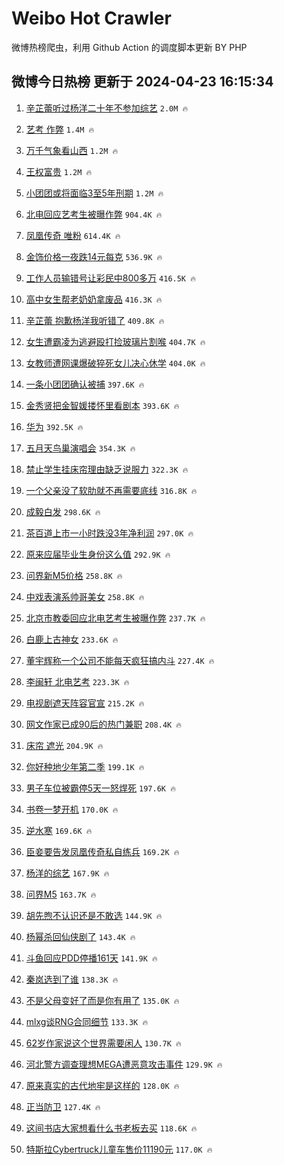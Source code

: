 # Weibo Hot Crawler 



微博热榜爬虫，利用 Github Action 的调度脚本更新 BY PHP 


## 微博今日热榜 更新于 2024-04-23 16:15:34 
1. [辛芷蕾听过杨洋二十年不参加综艺](https://s.weibo.com/weibo?q=%23%E8%BE%9B%E8%8A%B7%E8%95%BE%E5%90%AC%E8%BF%87%E6%9D%A8%E6%B4%8B%E4%BA%8C%E5%8D%81%E5%B9%B4%E4%B8%8D%E5%8F%82%E5%8A%A0%E7%BB%BC%E8%89%BA%23&t=31&band_rank=1&Refer=top) `2.0M 🔥` 

1. [艺考 作弊](https://s.weibo.com/weibo?q=%E8%89%BA%E8%80%83%20%E4%BD%9C%E5%BC%8A&t=31&band_rank=2&Refer=top) `1.4M 🔥` 

1. [万千气象看山西](https://s.weibo.com/weibo?q=%E4%B8%87%E5%8D%83%E6%B0%94%E8%B1%A1%E7%9C%8B%E5%B1%B1%E8%A5%BF&t=31&band_rank=3&Refer=top) `1.2M 🔥` 

1. [王权富贵](https://s.weibo.com/weibo?q=%E7%8E%8B%E6%9D%83%E5%AF%8C%E8%B4%B5&t=31&band_rank=4&Refer=top) `1.2M 🔥` 

1. [小团团或将面临3至5年刑期](https://s.weibo.com/weibo?q=%23%E5%B0%8F%E5%9B%A2%E5%9B%A2%E6%88%96%E5%B0%86%E9%9D%A2%E4%B8%B43%E8%87%B35%E5%B9%B4%E5%88%91%E6%9C%9F%23&t=31&band_rank=5&Refer=top) `1.2M 🔥` 

1. [北电回应艺考生被曝作弊](https://s.weibo.com/weibo?q=%23%E5%8C%97%E7%94%B5%E5%9B%9E%E5%BA%94%E8%89%BA%E8%80%83%E7%94%9F%E8%A2%AB%E6%9B%9D%E4%BD%9C%E5%BC%8A%23&t=31&band_rank=6&Refer=top) `904.4K 🔥` 

1. [凤凰传奇 唯粉](https://s.weibo.com/weibo?q=%E5%87%A4%E5%87%B0%E4%BC%A0%E5%A5%87%20%E5%94%AF%E7%B2%89&t=31&band_rank=7&Refer=top) `614.4K 🔥` 

1. [金饰价格一夜跌14元每克](https://s.weibo.com/weibo?q=%23%E9%87%91%E9%A5%B0%E4%BB%B7%E6%A0%BC%E4%B8%80%E5%A4%9C%E8%B7%8C14%E5%85%83%E6%AF%8F%E5%85%8B%23&t=31&band_rank=8&Refer=top) `536.9K 🔥` 

1. [工作人员输错号让彩民中800多万](https://s.weibo.com/weibo?q=%23%E5%B7%A5%E4%BD%9C%E4%BA%BA%E5%91%98%E8%BE%93%E9%94%99%E5%8F%B7%E8%AE%A9%E5%BD%A9%E6%B0%91%E4%B8%AD800%E5%A4%9A%E4%B8%87%23&t=31&band_rank=9&Refer=top) `416.5K 🔥` 

1. [高中女生帮老奶奶拿废品](https://s.weibo.com/weibo?q=%23%E9%AB%98%E4%B8%AD%E5%A5%B3%E7%94%9F%E5%B8%AE%E8%80%81%E5%A5%B6%E5%A5%B6%E6%8B%BF%E5%BA%9F%E5%93%81%23&t=31&band_rank=10&Refer=top) `416.3K 🔥` 

1. [辛芷蕾 抱歉杨洋我听错了](https://s.weibo.com/weibo?q=%E8%BE%9B%E8%8A%B7%E8%95%BE%20%E6%8A%B1%E6%AD%89%E6%9D%A8%E6%B4%8B%E6%88%91%E5%90%AC%E9%94%99%E4%BA%86&t=31&band_rank=11&Refer=top) `409.8K 🔥` 

1. [女生遭霸凌为逃避殴打捡玻璃片割喉](https://s.weibo.com/weibo?q=%23%E5%A5%B3%E7%94%9F%E9%81%AD%E9%9C%B8%E5%87%8C%E4%B8%BA%E9%80%83%E9%81%BF%E6%AE%B4%E6%89%93%E6%8D%A1%E7%8E%BB%E7%92%83%E7%89%87%E5%89%B2%E5%96%89%23&t=31&band_rank=12&Refer=top) `404.7K 🔥` 

1. [女教师遭网课爆破猝死女儿决心休学](https://s.weibo.com/weibo?q=%23%E5%A5%B3%E6%95%99%E5%B8%88%E9%81%AD%E7%BD%91%E8%AF%BE%E7%88%86%E7%A0%B4%E7%8C%9D%E6%AD%BB%E5%A5%B3%E5%84%BF%E5%86%B3%E5%BF%83%E4%BC%91%E5%AD%A6%23&t=31&band_rank=13&Refer=top) `404.0K 🔥` 

1. [一条小团团确认被捕](https://s.weibo.com/weibo?q=%23%E4%B8%80%E6%9D%A1%E5%B0%8F%E5%9B%A2%E5%9B%A2%E7%A1%AE%E8%AE%A4%E8%A2%AB%E6%8D%95%23&t=31&band_rank=14&Refer=top) `397.6K 🔥` 

1. [金秀贤把金智媛搂怀里看剧本](https://s.weibo.com/weibo?q=%23%E9%87%91%E7%A7%80%E8%B4%A4%E6%8A%8A%E9%87%91%E6%99%BA%E5%AA%9B%E6%90%82%E6%80%80%E9%87%8C%E7%9C%8B%E5%89%A7%E6%9C%AC%23&t=31&band_rank=15&Refer=top) `393.6K 🔥` 

1. [华为](https://s.weibo.com/weibo?q=%E5%8D%8E%E4%B8%BA&t=31&band_rank=16&Refer=top) `392.5K 🔥` 

1. [五月天鸟巢演唱会](https://s.weibo.com/weibo?q=%E4%BA%94%E6%9C%88%E5%A4%A9%E9%B8%9F%E5%B7%A2%E6%BC%94%E5%94%B1%E4%BC%9A&t=31&band_rank=17&Refer=top) `354.3K 🔥` 

1. [禁止学生挂床帘理由缺乏说服力](https://s.weibo.com/weibo?q=%23%E7%A6%81%E6%AD%A2%E5%AD%A6%E7%94%9F%E6%8C%82%E5%BA%8A%E5%B8%98%E7%90%86%E7%94%B1%E7%BC%BA%E4%B9%8F%E8%AF%B4%E6%9C%8D%E5%8A%9B%23&t=31&band_rank=18&Refer=top) `322.3K 🔥` 

1. [一个父亲没了软肋就不再需要底线](https://s.weibo.com/weibo?q=%E4%B8%80%E4%B8%AA%E7%88%B6%E4%BA%B2%E6%B2%A1%E4%BA%86%E8%BD%AF%E8%82%8B%E5%B0%B1%E4%B8%8D%E5%86%8D%E9%9C%80%E8%A6%81%E5%BA%95%E7%BA%BF&t=31&band_rank=19&Refer=top) `316.8K 🔥` 

1. [成毅白发](https://s.weibo.com/weibo?q=%E6%88%90%E6%AF%85%E7%99%BD%E5%8F%91&t=31&band_rank=20&Refer=top) `298.6K 🔥` 

1. [茶百道上市一小时跌没3年净利润](https://s.weibo.com/weibo?q=%23%E8%8C%B6%E7%99%BE%E9%81%93%E4%B8%8A%E5%B8%82%E4%B8%80%E5%B0%8F%E6%97%B6%E8%B7%8C%E6%B2%A13%E5%B9%B4%E5%87%80%E5%88%A9%E6%B6%A6%23&t=31&band_rank=21&Refer=top) `297.0K 🔥` 

1. [原来应届毕业生身份这么值](https://s.weibo.com/weibo?q=%23%E5%8E%9F%E6%9D%A5%E5%BA%94%E5%B1%8A%E6%AF%95%E4%B8%9A%E7%94%9F%E8%BA%AB%E4%BB%BD%E8%BF%99%E4%B9%88%E5%80%BC%23&t=31&band_rank=22&Refer=top) `292.9K 🔥` 

1. [问界新M5价格](https://s.weibo.com/weibo?q=%23%E9%97%AE%E7%95%8C%E6%96%B0M5%E4%BB%B7%E6%A0%BC%23&t=31&band_rank=23&Refer=top) `258.8K 🔥` 

1. [中戏表演系帅哥美女](https://s.weibo.com/weibo?q=%23%E4%B8%AD%E6%88%8F%E8%A1%A8%E6%BC%94%E7%B3%BB%E5%B8%85%E5%93%A5%E7%BE%8E%E5%A5%B3%23&t=31&band_rank=24&Refer=top) `258.8K 🔥` 

1. [北京市教委回应北电艺考生被曝作弊](https://s.weibo.com/weibo?q=%23%E5%8C%97%E4%BA%AC%E5%B8%82%E6%95%99%E5%A7%94%E5%9B%9E%E5%BA%94%E5%8C%97%E7%94%B5%E8%89%BA%E8%80%83%E7%94%9F%E8%A2%AB%E6%9B%9D%E4%BD%9C%E5%BC%8A%23&t=31&band_rank=25&Refer=top) `237.7K 🔥` 

1. [白鹿上古神女](https://s.weibo.com/weibo?q=%23%E7%99%BD%E9%B9%BF%E4%B8%8A%E5%8F%A4%E7%A5%9E%E5%A5%B3%23&t=31&band_rank=26&Refer=top) `233.6K 🔥` 

1. [董宇辉称一个公司不能每天疯狂搞内斗](https://s.weibo.com/weibo?q=%23%E8%91%A3%E5%AE%87%E8%BE%89%E7%A7%B0%E4%B8%80%E4%B8%AA%E5%85%AC%E5%8F%B8%E4%B8%8D%E8%83%BD%E6%AF%8F%E5%A4%A9%E7%96%AF%E7%8B%82%E6%90%9E%E5%86%85%E6%96%97%23&t=31&band_rank=27&Refer=top) `227.4K 🔥` 

1. [李闽轩 北电艺考](https://s.weibo.com/weibo?q=%E6%9D%8E%E9%97%BD%E8%BD%A9%20%E5%8C%97%E7%94%B5%E8%89%BA%E8%80%83&t=31&band_rank=28&Refer=top) `223.3K 🔥` 

1. [电视剧遮天阵容官宣](https://s.weibo.com/weibo?q=%23%E7%94%B5%E8%A7%86%E5%89%A7%E9%81%AE%E5%A4%A9%E9%98%B5%E5%AE%B9%E5%AE%98%E5%AE%A3%23&t=31&band_rank=29&Refer=top) `215.2K 🔥` 

1. [网文作家已成90后的热门兼职](https://s.weibo.com/weibo?q=%23%E7%BD%91%E6%96%87%E4%BD%9C%E5%AE%B6%E5%B7%B2%E6%88%9090%E5%90%8E%E7%9A%84%E7%83%AD%E9%97%A8%E5%85%BC%E8%81%8C%23&t=31&band_rank=30&Refer=top) `208.4K 🔥` 

1. [床帘 遮光](https://s.weibo.com/weibo?q=%E5%BA%8A%E5%B8%98%20%E9%81%AE%E5%85%89&t=31&band_rank=31&Refer=top) `204.9K 🔥` 

1. [你好种地少年第二季](https://s.weibo.com/weibo?q=%23%E4%BD%A0%E5%A5%BD%E7%A7%8D%E5%9C%B0%E5%B0%91%E5%B9%B4%E7%AC%AC%E4%BA%8C%E5%AD%A3%23&t=31&band_rank=32&Refer=top) `199.1K 🔥` 

1. [男子车位被霸停5天一怒焊死](https://s.weibo.com/weibo?q=%23%E7%94%B7%E5%AD%90%E8%BD%A6%E4%BD%8D%E8%A2%AB%E9%9C%B8%E5%81%9C5%E5%A4%A9%E4%B8%80%E6%80%92%E7%84%8A%E6%AD%BB%23&t=31&band_rank=33&Refer=top) `197.6K 🔥` 

1. [书卷一梦开机](https://s.weibo.com/weibo?q=%E4%B9%A6%E5%8D%B7%E4%B8%80%E6%A2%A6%E5%BC%80%E6%9C%BA&t=31&band_rank=34&Refer=top) `170.0K 🔥` 

1. [逆水寒](https://s.weibo.com/weibo?q=%E9%80%86%E6%B0%B4%E5%AF%92&t=31&band_rank=35&Refer=top) `169.6K 🔥` 

1. [臣妾要告发凤凰传奇私自练兵](https://s.weibo.com/weibo?q=%23%E8%87%A3%E5%A6%BE%E8%A6%81%E5%91%8A%E5%8F%91%E5%87%A4%E5%87%B0%E4%BC%A0%E5%A5%87%E7%A7%81%E8%87%AA%E7%BB%83%E5%85%B5%23&t=31&band_rank=36&Refer=top) `169.2K 🔥` 

1. [杨洋的综艺](https://s.weibo.com/weibo?q=%E6%9D%A8%E6%B4%8B%E7%9A%84%E7%BB%BC%E8%89%BA&t=31&band_rank=37&Refer=top) `167.9K 🔥` 

1. [问界M5](https://s.weibo.com/weibo?q=%E9%97%AE%E7%95%8CM5&t=31&band_rank=38&Refer=top) `163.7K 🔥` 

1. [胡先煦不认识还是不敢选](https://s.weibo.com/weibo?q=%23%E8%83%A1%E5%85%88%E7%85%A6%E4%B8%8D%E8%AE%A4%E8%AF%86%E8%BF%98%E6%98%AF%E4%B8%8D%E6%95%A2%E9%80%89%23&t=31&band_rank=39&Refer=top) `144.9K 🔥` 

1. [杨幂杀回仙侠剧了](https://s.weibo.com/weibo?q=%23%E6%9D%A8%E5%B9%82%E6%9D%80%E5%9B%9E%E4%BB%99%E4%BE%A0%E5%89%A7%E4%BA%86%23&t=31&band_rank=40&Refer=top) `143.4K 🔥` 

1. [斗鱼回应PDD停播161天](https://s.weibo.com/weibo?q=%23%E6%96%97%E9%B1%BC%E5%9B%9E%E5%BA%94PDD%E5%81%9C%E6%92%AD161%E5%A4%A9%23&t=31&band_rank=41&Refer=top) `141.9K 🔥` 

1. [秦岚选到了谁](https://s.weibo.com/weibo?q=%23%E7%A7%A6%E5%B2%9A%E9%80%89%E5%88%B0%E4%BA%86%E8%B0%81%23&t=31&band_rank=42&Refer=top) `138.3K 🔥` 

1. [不是父母变好了而是你有用了](https://s.weibo.com/weibo?q=%23%E4%B8%8D%E6%98%AF%E7%88%B6%E6%AF%8D%E5%8F%98%E5%A5%BD%E4%BA%86%E8%80%8C%E6%98%AF%E4%BD%A0%E6%9C%89%E7%94%A8%E4%BA%86%23&t=31&band_rank=43&Refer=top) `135.0K 🔥` 

1. [mlxg谈RNG合同细节](https://s.weibo.com/weibo?q=%23mlxg%E8%B0%88RNG%E5%90%88%E5%90%8C%E7%BB%86%E8%8A%82%23&t=31&band_rank=44&Refer=top) `133.3K 🔥` 

1. [62岁作家说这个世界需要闲人](https://s.weibo.com/weibo?q=%2362%E5%B2%81%E4%BD%9C%E5%AE%B6%E8%AF%B4%E8%BF%99%E4%B8%AA%E4%B8%96%E7%95%8C%E9%9C%80%E8%A6%81%E9%97%B2%E4%BA%BA%23&t=31&band_rank=45&Refer=top) `130.7K 🔥` 

1. [河北警方调查理想MEGA遭恶意攻击事件](https://s.weibo.com/weibo?q=%23%E6%B2%B3%E5%8C%97%E8%AD%A6%E6%96%B9%E8%B0%83%E6%9F%A5%E7%90%86%E6%83%B3MEGA%E9%81%AD%E6%81%B6%E6%84%8F%E6%94%BB%E5%87%BB%E4%BA%8B%E4%BB%B6%23&t=31&band_rank=46&Refer=top) `129.9K 🔥` 

1. [原来真实的古代地牢是这样的](https://s.weibo.com/weibo?q=%23%E5%8E%9F%E6%9D%A5%E7%9C%9F%E5%AE%9E%E7%9A%84%E5%8F%A4%E4%BB%A3%E5%9C%B0%E7%89%A2%E6%98%AF%E8%BF%99%E6%A0%B7%E7%9A%84%23&t=31&band_rank=47&Refer=top) `128.0K 🔥` 

1. [正当防卫](https://s.weibo.com/weibo?q=%E6%AD%A3%E5%BD%93%E9%98%B2%E5%8D%AB&t=31&band_rank=48&Refer=top) `127.4K 🔥` 

1. [这间书店大家想看什么书老板去买](https://s.weibo.com/weibo?q=%23%E8%BF%99%E9%97%B4%E4%B9%A6%E5%BA%97%E5%A4%A7%E5%AE%B6%E6%83%B3%E7%9C%8B%E4%BB%80%E4%B9%88%E4%B9%A6%E8%80%81%E6%9D%BF%E5%8E%BB%E4%B9%B0%23&t=31&band_rank=49&Refer=top) `118.6K 🔥` 

1. [特斯拉Cybertruck儿童车售价11190元](https://s.weibo.com/weibo?q=%23%E7%89%B9%E6%96%AF%E6%8B%89Cybertruck%E5%84%BF%E7%AB%A5%E8%BD%A6%E5%94%AE%E4%BB%B711190%E5%85%83%23&t=31&band_rank=50&Refer=top) `117.0K 🔥` 

